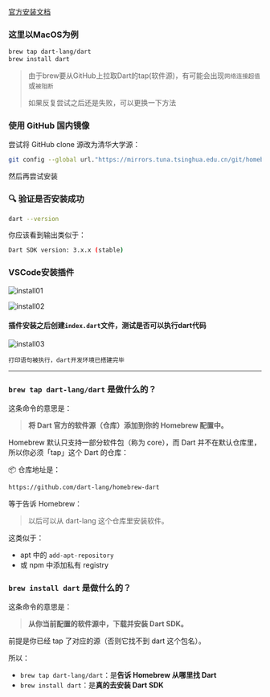 [官方安装文档](https://dart.cn/get-dart/)

### 这里以MacOS为例

```bash
brew tap dart-lang/dart
brew install dart
```

> 由于brew要从GitHub上拉取Dart的tap(软件源)，有可能会出现`网络连接超值`或`被阻断`
>
> 如果反复尝试之后还是失败，可以更换一下方法

### 使用 GitHub 国内镜像

尝试将 GitHub clone 源改为清华大学源：

```bash
git config --global url."https://mirrors.tuna.tsinghua.edu.cn/git/homebrew/".insteadOf "https://github.com/Homebrew/"
```

然后再尝试安装

### 🔍 验证是否安装成功

```bash
dart --version
```

你应该看到输出类似于：

```bash
Dart SDK version: 3.x.x (stable)
```



### VSCode安装插件

![install01](/dart/安装/dart.jpg)

![install02](/dart/安装/code-runner.jpg)

#### 插件安装之后创建`index.dart`文件，测试是否可以执行dart代码

![install03](/dart/安装/running.jpg)

`打印语句被执行，dart开发环境已搭建完毕`



---

###  `brew tap dart-lang/dart` 是做什么的？

这条命令的意思是：

> **将 Dart 官方的软件源（仓库）添加到你的 Homebrew 配置中。**

Homebrew 默认只支持一部分软件包（称为 core），而 Dart 并不在默认仓库里，所以你必须「tap」这个 Dart 的仓库：

📦 仓库地址是：

```bash
https://github.com/dart-lang/homebrew-dart
```

等于告诉 Homebrew：

> 以后可以从 dart-lang 这个仓库里安装软件。

这类似于：

- apt 中的 `add-apt-repository`
- 或 npm 中添加私有 registry

###  `brew install dart` 是做什么的？

这条命令的意思是：

> **从你当前配置的软件源中，下载并安装 Dart SDK。**

前提是你已经 tap 了对应的源（否则它找不到 dart 这个包名）。

所以：

- `brew tap dart-lang/dart`：是**告诉 Homebrew 从哪里找 Dart**
- `brew install dart`：是**真的去安装 Dart SDK**